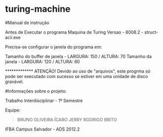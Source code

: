 # turing-machine


#Manual de instrução

   Antes de Executar o programa Maquina de Turing Versao - 8008.2 - struct- acii.exe

   Precisa-se configurar o janela do programa em:

   Tamanho do buffer de janela - LARGURA: 150 / ALTURA: 70
   Tamanho da janela 	    - LARGURA: 120 / ALTURA: 60


*************   ATENÇÃO! Devido ao uso de "arquivos", este progrma só pode ser executado com sucesso se estiver em uma unidade de disco gravável.




#Informações sobre o projeto:


Trabalho Interdisciplinar - 1º Semestre

Equipe:
>BRUNO OLIVEIRA
>ÍCARO JERRY
>RODRIGO BRITO

IFBA Campus Salvador - ADS 2012.2
